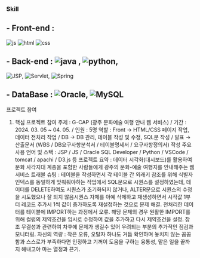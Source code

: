 
### Skill

## - Front-end :
![js](https://img.shields.io/badge/JavaScript-F7DF1E?style=for-the-badge&logo=JavaScript&logoColor=white) ![html](https://img.shields.io/badge/HTML-239120?style=for-the-badge&logo=html5&logoColor=white) ![css](https://img.shields.io/badge/CSS-239120?&style=for-the-badge&logo=css3&logoColor=white)
## - Back-end : ![java](https://img.shields.io/badge/Java-ED8B00?style=for-the-badge&logo=openjdk&logoColor=white) , ![python](https://img.shields.io/badge/Python-3776AB?style=for-the-badge&logo=python&logoColor=white),
![JSP](https://img.shields.io/badge/JSS-F7DF1E?style=for-the-badge&logo=JSS&logoColor=white), ![Servlet](https://img.shields.io/badge/Svelte-4A4A55?style=for-the-badge&logo=svelte&logoColor=FF3E00),
![Spring](https://img.shields.io/badge/Spring-6DB33F?style=for-the-badge&logo=spring&logoColor=white)
## - DataBase : ![Oracle](https://img.shields.io/badge/Oracle-F80000?style=for-the-badge&logo=oracle&logoColor=white), ![MySQL](https://img.shields.io/badge/MySQL-00000F?style=for-the-badge&logo=mysql&logoColor=white)
  
프로젝트 참여
1. 핵심 프로젝트 참여
주제 : G-CAP (광주 문화예술 여행 안내 웹 서비스) / 기간 : 2024. 03. 05 ~ 04. 05. / 인원 : 5명
역할 : Front → HTML/CSS 페이지 작업, 데이터 전처리 작업 / DB → DB 관리, 테이블 작성 및 수정, SQL문 작성 / 발표 → 산출문서 (WBS / DB요구사항분석서 / 테이블명세서 / 요구사항정의서) 작성
주요 사용 언어 및 스택 : JSP / JS / Oracle SQL Developer / Python / VSCode / tomcat / apachi / D3.js 등
프로젝트 요약 : 데이터 시각화(대시보드)를 활용하여 문화 사각지대 계층을 포함한 사람들에게 광주의 문화-예술 여행지를 안내해주는 웹 서비스
트래블 슈팅 : 테이블을 작성하면서 각 테이블 간 외래키 참조를 위해 식별자 인덱스를 동일하게 맞춰줘야하는 작업에서 SQL문으로 시퀀스를 설정하였는데, 데이터를 DELETE하여도 시퀀스가 초기화되지 않거나,  ALTER문으로 시퀀스의 수정을 시도했으나 잘 되지 않음시퀀스 자체를 아예 삭제하고 재생성하면서 시작값 1부터 레코드 추가시 1씩 값이 증가하도록 재설정하는 것으로 문제 해결. 
전처리한 데이터를 테이블에 IMPORT하는 과정에서 오류. 해당 문제의 경우 원활한 IMPORT를 위해 컬럼의 제약조건을 임시로 수정하여 값을 추가하고 다시 제약조건을 설정. 참조 무결성과 관련하여 차후에 문제가 생길수 있어 우려되는 부분의 추가적인 점검과 모니터링.
자신의 역량 : 작은 오류, 오탈자 하나도 거듭 확인하며 놓치지 않는 꼼꼼함과 스스로가 부족하다면 인정하고 기꺼이 도움을 구하는 융통성, 맡은 일을 끝까지 해내고야 마는 열정과 끈기.


